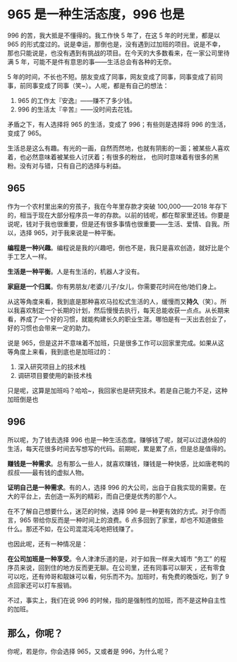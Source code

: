 # 965 是一种生活态度，996 也是

996 的苦，我大抵是不懂得的。我工作快 5 年了，在这 5 年的时光里，都是以 965  的形式度过的。说是幸运，那倒也是，没有遇到过加班的项目。说是不幸，那也只能说是，也没有遇到有挑战的项目。在今天的大多数看来，在一家公司里待满 5 年，可能不是件有意思的事——生活总会有各种的无奈。

5 年的时间，不长也不短。朋友变成了同事，网友变成了同事，同事变成了前同事，前同事变成了同事（笑~）。人呢，都是有自己的想法：

 1. 965 的工作太『安逸』——赚不了多少钱。
 2. 996 的生活太『辛苦』——没时间去花钱。

矛盾之下，有人选择将 965 的生活，变成了 996；有些则是选择将 996 的生活，变成了 965。

生活总是这么有趣。有光的一画，自然而然地，也就有阴影的一面；被某些人喜欢着，也必然意味着被某些人讨厌着；有很多的粉丝， 也同时意味着有很多的黑粉。没有对与错，只有自己的选择与利益。

## 965

作为一个农村里出来的穷孩子，我在今年里存款才突破 100,000——2018 年存下的，相当于现在大部分程序员一年的存款。以前的钱呢，都在帮家里还钱。你要是说呢，钱对于我也很重要，但是还有很多事情也很重要——生活、爱情、自我。所以，选择 965，对于我来说是一种平衡。

**编程是一种兴趣**。编程说是我的兴趣吧，倒也不是，我只是喜欢创造，就好比是个手工艺人一样。

**生活是一种平衡**。人是有生活的，机器人才没有。

**家庭是一个归属**。你有男朋友/老婆/儿子/女儿，你需要花时间在他/她们身上。

从这等角度来看，我到底是那种喜欢马拉松式生活的人，缓慢而又**持久**（笑）。所以我喜欢制定一个长期的计划，然后慢慢去执行，每天总能收获一点点。从长期来看，养成了一个好的习惯，就能构建长久的职业生涯。哪怕是有一天出去创业了，好的习惯也会带来一定的助力。

说是 965，但是这并不意味着不加班，只是很多工作可以回家里完成。如果从这等角度上来看，我到底也是加班过的：

 1. 深入研究项目上的技术栈
 2. 调研项目要使用的新技术栈

只是呢，这算是加班吗？哈哈~，我回家也是研究技术。若是自己能力不足，这种加班倒是也

## 996

所以呢，为了钱去选择 996 也是一种生活态度。赚够钱了呢，就可以过退休般的生活，每天花很多时间去写想写的代码。前期呢，累是累了点，但是总是值得的。

**赚钱是一种需求**。总有那么一些人，就喜欢赚钱，赚钱是一种快感，比如唐老鸭的叔叔——最有钱的虚拟人物。

**证明自己是一种需求**。有的人，选择 996 的大公司，出自于自我实现的需要。在大的平台上，去创造一系列的精彩，而自己便是优秀的那个人。

在不了解自己想要什么，迷茫的时候，选择 996 是一种更有效的方式。对于你而言，965 带给你反而是一种时间上的浪费。6 点多回到了家里，却也不知道做些什么。那还不如，在公司混混沌沌地把钱赚了。

也因此呢，还有一种情况是：

**在公司加班是一种享受**。令人津津乐道的是，对于如我一样来大城市 “务工” 的程序员来说，回到住的地方反而更无聊。在公司里，还有同事可以聊天 ，还有零食可以吃，还有帅哥和靓妹可以看，何乐而不为。加班时，有免费的晚饭吃，到了 9 点回家还可以打车报销。

不过，事实上，我们在说 996 的时候，指的是强制性的加班，而不是这种自主性的加班。

## 那么，你呢？

你呢，若是你，你会选择 965，又或者是 996，为什么呢？



